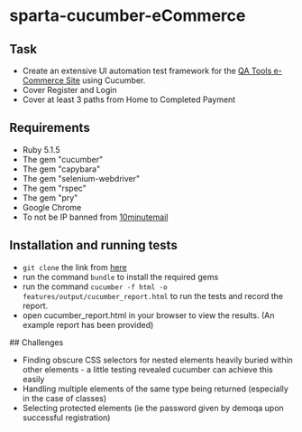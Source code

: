 # sparta-cucumber-eCommerce

## Task
* Create an extensive UI automation test framework for the [QA Tools e-Commerce Site](http://store.demoqa.com/) using Cucumber.
* Cover Register and Login
* Cover at least 3 paths from Home to Completed Payment

## Requirements
* Ruby 5.1.5
* The gem "cucumber"
* The gem "capybara"
* The gem "selenium-webdriver"
* The gem "rspec"
* The gem "pry"
* Google Chrome
* To not be IP banned from [10minutemail](https://www.10minutemail.com/)

## Installation and running tests
* `git clone` the link from [here](https://github.com/MoRUddin/sparta-cucumber-eCommerce)
* run the command `bundle` to install the required gems
* run the command `cucumber -f html -o features/output/cucumber_report.html` to run the tests and record the report.
* open cucumber_report.html in your browser to view the results. (An example report has been provided)

## Challenges
* Finding obscure CSS selectors for nested elements heavily buried within other elements - a little testing revealed cucumber can achieve this easily
* Handling multiple elements of the same type being returned (especially in the case of classes)
* Selecting protected elements (ie the password given by demoqa upon successful registration)
